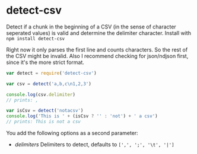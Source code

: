 # detect-csv

Detect if a chunk in the beginning of a CSV (in the sense of character seperated values)
is valid and determine the delimiter character. Install with `npm install detect-csv`

Right now it only parses the first line and counts characters.
So the rest of the CSV might be invalid. Also I recommend checking for json/ndjson first,
since it's the more strict format.

```js
var detect = require('detect-csv')

var csv = detect('a,b,c\n1,2,3')

console.log(csv.delimiter)
// prints: ,

var isCsv = detect('notacsv')
console.log('This is ' + (isCsv ? '' : 'not') + ' a csv') 
// prints: This is not a csv
```

You add the following options as a second parameter:
* *delimiters* Delimiters to detect, defaults to `[',', ';', '\t', '|']`